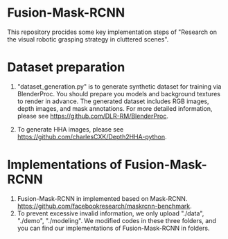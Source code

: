 # Fusion-Mask-RCNN
This repository procides some key implementation steps of "Research on the visual robotic grasping strategy in cluttered scenes".

# Dataset preparation
1. "dataset_generation.py" is to generate synthetic dataset for training via BlenderProc. You should prepare you models and background textures to render in advance.
   The generated dataset includes RGB images, depth images, and mask annotations.
   For more detailed information, please see https://github.com/DLR-RM/BlenderProc.

2. To generate HHA images, please see https://github.com/charlesCXK/Depth2HHA-python.

# Implementations of Fusion-Mask-RCNN
1. Fusion-Mask-RCNN in implemented based on Mask-RCNN. https://github.com/facebookresearch/maskrcnn-benchmark.
2. To prevent excessive invalid information, we only upload "./data", "./demo", "./modeling". We modified codes in these three folders, and you can find our implementations of
   Fusion-Mask-RCNN in folders.
